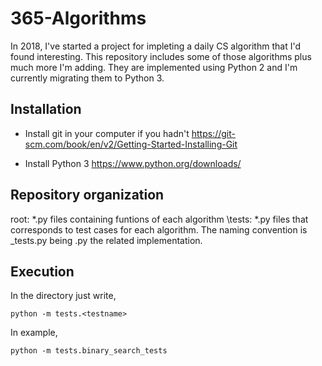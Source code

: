 # 365-Algorithms

In 2018, I've started a project for impleting a daily CS algorithm that I'd found interesting. 
This repository includes some of those algorithms plus much more I'm adding.
They are implemented using Python 2 and I'm currently migrating them to Python 3.


## Installation

* Install git in your computer if you hadn't
https://git-scm.com/book/en/v2/Getting-Started-Installing-Git

* Install Python 3 
https://www.python.org/downloads/

## Repository organization

root:  \*.py files containing funtions of each algorithm
\tests: \*.py files that corresponds to test cases for each algorithm. The naming convention is <algorithm>_tests.py being <algorithm>.py the related implementation.

## Execution

In the directory just write,

```
python -m tests.<testname>
```

In example, 
```
python -m tests.binary_search_tests
```




